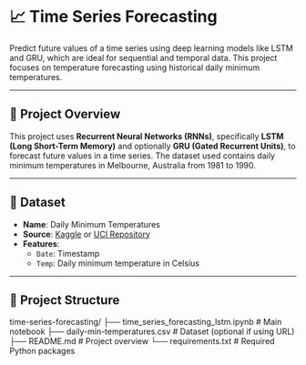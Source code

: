 # 📈 Time Series Forecasting

Predict future values of a time series using deep learning models like LSTM and GRU, which are ideal for sequential and temporal data. This project focuses on temperature forecasting using historical daily minimum temperatures.

---

## 🧠 Project Overview

This project uses **Recurrent Neural Networks (RNNs)**, specifically **LSTM (Long Short-Term Memory)** and optionally **GRU (Gated Recurrent Units)**, to forecast future values in a time series. The dataset used contains daily minimum temperatures in Melbourne, Australia from 1981 to 1990.

---

## 📂 Dataset

- **Name**: Daily Minimum Temperatures
- **Source**: [Kaggle](https://www.kaggle.com/datasets/shenba/time-series-datasets) or [UCI Repository](https://raw.githubusercontent.com/jbrownlee/Datasets/master/daily-min-temperatures.csv)
- **Features**:
  - `Date`: Timestamp
  - `Temp`: Daily minimum temperature in Celsius

---

## 🔧 Project Structure

time-series-forecasting/
├── time_series_forecasting_lstm.ipynb # Main notebook
├── daily-min-temperatures.csv # Dataset (optional if using URL)
├── README.md # Project overview
└── requirements.txt # Required Python packages
